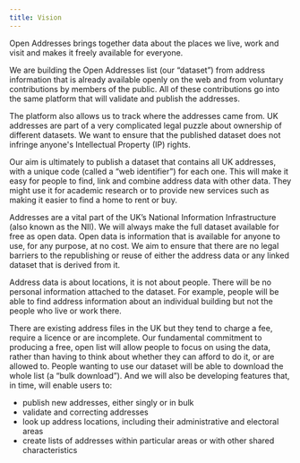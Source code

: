 ```yaml
---
title: Vision
---
```


Open Addresses brings together data about the places we live, work and visit and makes it freely available for everyone.

We are building the Open Addresses list (our “dataset”) from address information that is already available openly on the web and from voluntary contributions by members of the public. All of these contributions go into the same platform that will validate and publish the addresses.

The platform also allows us to track where the addresses came from. UK addresses are part of a very complicated legal puzzle about ownership of different datasets. We want to ensure that the published dataset does not infringe anyone's Intellectual Property (IP) rights.

Our aim is ultimately to publish a dataset that contains all UK addresses, with a unique code (called a “web identifier”) for each one. This will make it easy for people to find, link and combine address data with other data. They might use it for academic research or to provide new services such as making it easier to find a home to rent or buy.

Addresses are a vital part of the UK’s National Information Infrastructure (also known as the NII). We will always make the full dataset available for free as open data. Open data is information that is available for anyone to use, for any purpose, at no cost. We aim to ensure that there are no legal barriers to the republishing or reuse of either the address data or any linked dataset that is derived from it.

Address data is about locations, it is not about people. There will be no personal information attached to the dataset. For example, people will be able to find address information about an individual building but not the people who live or work there. 

There are existing address files in the UK but they tend to charge a fee, require a licence or are incomplete.  Our fundamental commitment to producing a free, open list will allow people to focus on using the data, rather than having to think about whether they can afford to do it, or are allowed to.
People wanting to use our dataset will be able to download the whole list (a “bulk download”). And we will also be developing features that, in time, will enable users to:

+ publish new addresses, either singly or in bulk
+ validate and correcting addresses
+ look up address locations, including their administrative and electoral areas
+ create lists of addresses within particular areas or with other shared characteristics